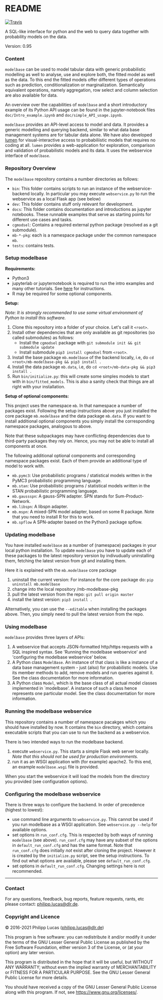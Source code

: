 # README #

[![Travis](https://travis-ci.org/lumen-org/modelbase.svg?branch=ci_travis)](
    https://travis-ci.org/lumen-org/modelbase)
    
A SQL-like interface for python and the web to query data together with probability models on the data.

Version: 0.95

### Content ###

`modelbase` can be used to model tabular data with generic probabilistic modelling as well to analyse, use and explore both, the fitted model as well as the data.
To this end the fitted models offer different types of operations such as prediction, conditionalization or marginalization.
Semantically equivalent operations, namely aggregation, row select and column selection are also available for data.
 
An overview over the capabilities of `modelbase` and a short introductory example of its Python API usage can be found in the jupyter-notebook files `doc/Intro_example.ipynb` and `doc/simple_API_usage.ipynb`.

`modelbase` provides an API-level access to model and data. 
It provides a generic modelling and querying backend, similar to what data base management systems are for tabular data alone.
We have also developed [lumen](https://github.com/lumen-org/lumen) for visual-interactive access to probabiliistic models that requires no coding at all. 
`lumen` provides a web-application for exploration, comparison and validation of probabilistic models and its data. It uses the webservice interface of `modelbase`. 

### Repository Overview ###

The `modelbase` repository contains a number directories as follows:

 * `bin`: This folder contains scripts to run an instance of the webservice-backend locally. In particular you may execute `webservice.py` to run the webservice as a local Flask app (see below) 
 * `dev`: This folder contains stuff only relevant for development.
 * `docs`: This folder contains documentation and introductions as jupyter notebooks.
  These runnable examples that serve as starting points for different use cases and tasks.
 * `cgmodsel`: Contains a required external python package (resolved as a git submodule).
 * `mb-*-pkg`: each is a namespace package under the common namespace `mb`.
 * `tests`: contains tests.

### Setup modelbase ###

**Requirements:**

 * Python3
 * jupyterlab or jupyternotebook is required to run the intro examples and many other tutorials. See [here](https://jupyter.org/install) for instructions.
 * R may be required for some optional components.

**Setup:**

*Note: It is strongly recommended to use some virtual environment of Python to install this software.* 

1. Clone this repository into a folder of your choice. Let's call it `<root>`.
2. Install other dependencies that are only available as git repositories (so called submodules) as follows:
    * Install the `cgmodsel` package with `git submodule init && git submodule update`
    * Install submodule `pip3 install cgmodsel` from `<root>`.
3. Install the base package `mb.modelbase` of the backend locally, i.e, do `cd <root>/mb-modelbase-pkg && pip3 install .`
4. Install the data package `mb.data`, i.e, do `cd <root>/mb-data-pkg && pip3 install .`
4. Run `bin/initialize.py`: this will create some simples models to start with in `bin/fitted_models`. This is also a sanity check that things are all right with your installation.    
    
**Setup of optional components:**
 
This project uses the namespace `mb`. 
In that namespace a number of packages exist.
Following the setup instructions above you just installed the core package `mb.modelbase` and the data package `mb.data`.
If you want to install additional optional components you simply install the corresponding namespace packages, analogous to above.

Note that these subpackages may have conflicting dependencies due to third-party packages they rely on.
Hence, you may not be able to install all components at once.
 
The following additional optional components and corresponding namespace packages exist.
Each of them provide an additional type of model to work with. 
 * `mb.pymc3`: Use probabilistic programs / statistical models written in the PyMC3 probabilistic programming language.   
 * `mb.stan`: Use probabilistic programs / statistical models written in the STAN probabilistic programming language.
 * `mb.gaussspn`: A gauss-SPN adapter. SPN stands for Sum-Product-Network.
 * `mb.libspn`: A libspn adapter.
 * `mb.mspn`: A mixed-SPN model adapter, based on some R package. Note that you need to install R for this to work.
 * `mb.spflow` A SPN-adapter based on the Python3 package spflow.
 
### Updating modelbase

You have installed `modelbase` as a number of (namespace) packages in your local python installation.
To update `modelbase` you have to update each of these packages to the latest repository version by indivudually uninstalling them, fetching the latest version from git and installing them.

Here it is explained with the `mb.modelbase` core package

1. uninstall the current version: For instance for the core package do: `pip uninstall mb.modelbase`
2. change into the local repository <root>/mb-modelbase-pkg
2. pull the latest version from the repo: `git pull origin master`
3. install the latest version: `pip3 install .`

Alternatively, you can use the `--editable` when installing the packages above. Then, you simply need to pull the latest version from the repo. 

### Using modelbase

`modelbase` provides three layers of APIs:

1. A webservice that accepts JSON-formatted http/https requests with a SQL inspired syntax.
See 'Running the modelbase webservice' and 'configuring the modelbase webservice' below.
3. A Python class `ModelBase`. 
An instance of that class is like a instance of a data base management system - just (also) for probabilistic models. Use its member methods to add, remove models and run queries against it. 
See the class documentation for more information.
3. A Python class `Model`, which is the base class of all actual model classes implemented in `modelbase'.
 A instance of such a class hence represents one particular model.
 See the class documentation for more information.

### Running the modelbase webservice

This repository contains a number of namespace pacakges which you should have installed by now.
It contains the `bin` directory, which contains executable scripts that you can use to run the backend as a webservice.

There is two intended ways to run the modelbase backend.
1. execute `webservice.py`. This starts a simple Flask web server locally. _Note that this should not be used for production environments._
2. run it as an WSGI application with (for example) apache2. To this end, an example `modelbase.wsgi` file is provided. 

When you start the webservice it will load the models from the directory you provided (see configuration options).

### Configuring the modelbase webservice

There is three ways to configure the backend. In order of precedence (highest to lowest):

  * use command line arguments to `webservice.py`.
  This cannot be used if you run modelbase as a WSGI application.
  See `webservice.py --help` for available options.
  * set options in `run_conf.cfg`. 
  This is respected by both ways of running `modelbase` (see above). 
  `run_conf.cfg` may have any subset of the options in `default_run_conf.cfg` and has the same format. 
  Note that `run_conf.cfg` does initially *not* exist after cloning the project. However it is created by the `initialize.py` script, see the setup instructions.
  To find out what options are available, please see `default_run_conf.cfg`.
  * set options in `default_run_conf.cfg`. 
  Changing settings here is not recommended. 

-----
 
### Contact ###

For any questions, feedback, bug reports, feature requests, rants, etc please contact: [philipp.lucas@dlr.de](philipp.lucas@dlr.de).

### Copyright and Licence ###

© 2016-2021 Philipp Lucas (philipp.lucas@dlr.de)

This program is free software: you can redistribute it and/or modify
it under the terms of the GNU Lesser General Public License as published by
the Free Software Foundation, either version 3 of the License, or
(at your option) any later version.

This program is distributed in the hope that it will be useful,
but WITHOUT ANY WARRANTY; without even the implied warranty of
MERCHANTABILITY or FITNESS FOR A PARTICULAR PURPOSE. See the
GNU Lesser General Public License for more details.

You should have received a copy of the GNU Lesser General Public License
along with this program.  If not, see <https://www.gnu.org/licenses/>.
